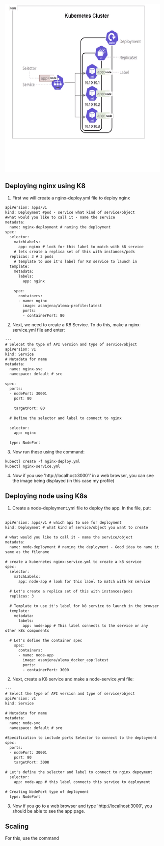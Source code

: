 

![Alt text](<Images/Cluster diagram.png>)



## Deploying nginx using K8


1. First we will create a nginx-deploy.yml file to deploy nginx

```
apiVersion: apps/v1
kind: Deployment #pod - service what kind of service/object
#what would you like to call it - name the service 
metadata:
  name: nginx-deployment # naming the deployment
spec:
  selector:
    matchLabels:
      app: nginx # look for this label to match with k8 service
    # lets create a replica set of this with instances/pods
  replicas: 3 # 3 pods
    # template to use it's label for K8 service to launch in
  template:
    metadata:
      labels:
        app: nginx

    spec:
      containers:
      - name: nginx
        image: asanjena/alema-profile:latest
        ports:
        - containerPort: 80

```


2. Next, we need to create a K8 Service. To do this, make a nginx-service.yml file and enter:

```
---
# Selecet the type of API version and type of service/object
apiVersion: v1
kind: Service
# Metadata for name
metadata:
  name: nginx-svc
  namespace: default # src

spec:
  ports:
  - nodePort: 30001
    port: 80

    targetPort: 80

  # Define the selector and label to connect to nginx

  selector:
    app: nginx

  type: NodePort
  ```

  3. Now run these using the command:

  ```
  kubectl create -f nginx-deploy.yml
  kubectl nginx-service.yml
  ```

  4. Now if you use 'http://localhost:30001' in a web browser, you can see the image being displayed (in this case my profile)






  ## Deploying node using K8s


  1. Create a node-deployment.yml file to deploy the app. In the file, put:

```
  
apiVersion: apps/v1 # which api to use for deployment
kind: Deployment # what kind of service/object you want to create

# what would you like to call it - name the service/object
metadata:
  name: node-deployment # naming the deployment - Good idea to name it same as the filename

# create a kubernetes nginx-service.yml to create a k8 service
spec:
  selector:
    matchLabels:
      app: node-app # look for this label to match with k8 service

  # Let's create a replica set of this with instances/pods
  replicas: 3

  # Template to use it's label for k8 service to launch in the browser
  template:
    metadata:
      labels:
        app: node-app # This label connects to the service or any other k8s components

  # Let's define the container spec
    spec:
      containers:
      - name: node-app
        image: asanjena/alema_docker_app:latest
        ports:
        - containerPort: 3000

```

2. Next, create a K8 service and make a node-service.yml file:

```
---
# Select the type of API version and type of service/object
apiVersion: v1
kind: Service

# Metadata for name
metadata:
  name: node-svc
  namespace: default # sre

#Specification to include ports Selector to connect to the deployment
spec:
  ports:
  - nodePort: 30001
    port: 80
    targetPort: 3000

# Let's define the selector and label to connect to nginx depoyment
  selector:
    app: node-app # this label connects this service to deployment

# Creating NodePort type of deployment
  type: NodePort

```
3. Now if you go to a web browser and type 'http://localhost:3000', you should be able to see the app page. 




## Scaling

For this, use the command